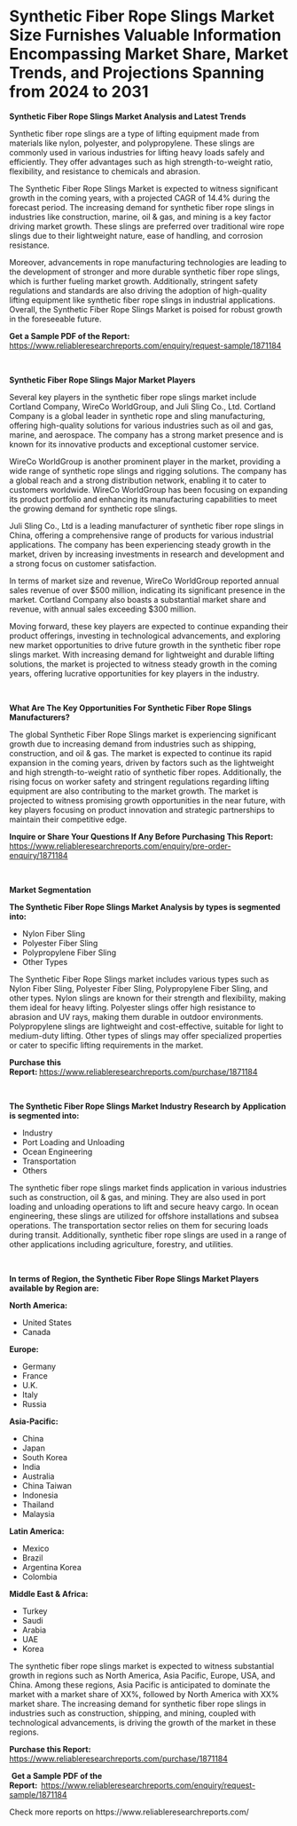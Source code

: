 <p><h1>Synthetic Fiber Rope Slings Market Size Furnishes Valuable Information Encompassing Market Share, Market Trends, and Projections Spanning from 2024 to 2031</h1></p><p><strong>Synthetic Fiber Rope Slings Market Analysis and Latest Trends</strong></p>
<p><p>Synthetic fiber rope slings are a type of lifting equipment made from materials like nylon, polyester, and polypropylene. These slings are commonly used in various industries for lifting heavy loads safely and efficiently. They offer advantages such as high strength-to-weight ratio, flexibility, and resistance to chemicals and abrasion.</p><p>The Synthetic Fiber Rope Slings Market is expected to witness significant growth in the coming years, with a projected CAGR of 14.4% during the forecast period. The increasing demand for synthetic fiber rope slings in industries like construction, marine, oil & gas, and mining is a key factor driving market growth. These slings are preferred over traditional wire rope slings due to their lightweight nature, ease of handling, and corrosion resistance.</p><p>Moreover, advancements in rope manufacturing technologies are leading to the development of stronger and more durable synthetic fiber rope slings, which is further fueling market growth. Additionally, stringent safety regulations and standards are also driving the adoption of high-quality lifting equipment like synthetic fiber rope slings in industrial applications. Overall, the Synthetic Fiber Rope Slings Market is poised for robust growth in the foreseeable future.</p></p>
<p><strong>Get a Sample PDF of the Report:&nbsp;</strong> <a href="https://www.reliableresearchreports.com/enquiry/request-sample/1871184">https://www.reliableresearchreports.com/enquiry/request-sample/1871184</a></p>
<p>&nbsp;</p>
<p><strong>Synthetic Fiber Rope Slings Major Market Players</strong></p>
<p><p>Several key players in the synthetic fiber rope slings market include Cortland Company, WireCo WorldGroup, and Juli Sling Co., Ltd. Cortland Company is a global leader in synthetic rope and sling manufacturing, offering high-quality solutions for various industries such as oil and gas, marine, and aerospace. The company has a strong market presence and is known for its innovative products and exceptional customer service. </p><p>WireCo WorldGroup is another prominent player in the market, providing a wide range of synthetic rope slings and rigging solutions. The company has a global reach and a strong distribution network, enabling it to cater to customers worldwide. WireCo WorldGroup has been focusing on expanding its product portfolio and enhancing its manufacturing capabilities to meet the growing demand for synthetic rope slings.</p><p>Juli Sling Co., Ltd is a leading manufacturer of synthetic fiber rope slings in China, offering a comprehensive range of products for various industrial applications. The company has been experiencing steady growth in the market, driven by increasing investments in research and development and a strong focus on customer satisfaction.</p><p>In terms of market size and revenue, WireCo WorldGroup reported annual sales revenue of over $500 million, indicating its significant presence in the market. Cortland Company also boasts a substantial market share and revenue, with annual sales exceeding $300 million. </p><p>Moving forward, these key players are expected to continue expanding their product offerings, investing in technological advancements, and exploring new market opportunities to drive future growth in the synthetic fiber rope slings market. With increasing demand for lightweight and durable lifting solutions, the market is projected to witness steady growth in the coming years, offering lucrative opportunities for key players in the industry.</p></p>
<p>&nbsp;</p>
<p><strong>What Are The Key Opportunities For Synthetic Fiber Rope Slings Manufacturers?</strong></p>
<p><p>The global Synthetic Fiber Rope Slings market is experiencing significant growth due to increasing demand from industries such as shipping, construction, and oil & gas. The market is expected to continue its rapid expansion in the coming years, driven by factors such as the lightweight and high strength-to-weight ratio of synthetic fiber ropes. Additionally, the rising focus on worker safety and stringent regulations regarding lifting equipment are also contributing to the market growth. The market is projected to witness promising growth opportunities in the near future, with key players focusing on product innovation and strategic partnerships to maintain their competitive edge.</p></p>
<p><strong>Inquire or Share Your Questions If Any Before Purchasing This Report:</strong> <a href="https://www.reliableresearchreports.com/enquiry/pre-order-enquiry/1871184">https://www.reliableresearchreports.com/enquiry/pre-order-enquiry/1871184</a></p>
<p>&nbsp;</p>
<p><strong>Market Segmentation</strong></p>
<p><strong>The Synthetic Fiber Rope Slings Market Analysis by types is segmented into:</strong></p>
<p><ul><li>Nylon Fiber Sling</li><li>Polyester Fiber Sling</li><li>Polypropylene Fiber Sling</li><li>Other Types</li></ul></p>
<p><p>The Synthetic Fiber Rope Slings market includes various types such as Nylon Fiber Sling, Polyester Fiber Sling, Polypropylene Fiber Sling, and other types. Nylon slings are known for their strength and flexibility, making them ideal for heavy lifting. Polyester slings offer high resistance to abrasion and UV rays, making them durable in outdoor environments. Polypropylene slings are lightweight and cost-effective, suitable for light to medium-duty lifting. Other types of slings may offer specialized properties or cater to specific lifting requirements in the market.</p></p>
<p><strong>Purchase this Report:&nbsp;</strong><a href="https://www.reliableresearchreports.com/purchase/1871184">https://www.reliableresearchreports.com/purchase/1871184</a></p>
<p>&nbsp;</p>
<p><strong>The Synthetic Fiber Rope Slings Market Industry Research by Application is segmented into:</strong></p>
<p><ul><li>Industry</li><li>Port Loading and Unloading</li><li>Ocean Engineering</li><li>Transportation</li><li>Others</li></ul></p>
<p><p>The synthetic fiber rope slings market finds application in various industries such as construction, oil & gas, and mining. They are also used in port loading and unloading operations to lift and secure heavy cargo. In ocean engineering, these slings are utilized for offshore installations and subsea operations. The transportation sector relies on them for securing loads during transit. Additionally, synthetic fiber rope slings are used in a range of other applications including agriculture, forestry, and utilities.</p></p>
<p>&nbsp;</p>
<p><strong>In terms of Region, the Synthetic Fiber Rope Slings Market Players available by Region are:</strong></p>
<p>
    <p> <strong> North America: </strong>
        <ul>
            <li>United States</li>
            <li>Canada</li>
        </ul>
        </p> 
    <p> <strong> Europe: </strong>
        <ul>
            <li>Germany</li>
            <li>France</li>
            <li>U.K.</li>
            <li>Italy</li>
            <li>Russia</li>
        </ul>
        </p> 
    <p> <strong> Asia-Pacific: </strong>
        <ul>
            <li>China</li>
            <li>Japan</li>
            <li>South Korea</li>
            <li>India</li>
            <li>Australia</li>
            <li>China Taiwan</li>
            <li>Indonesia</li>
            <li>Thailand</li>
            <li>Malaysia</li>
        </ul>
        </p> 
    <p> <strong> Latin America: </strong>
        <ul>
            <li>Mexico</li>
            <li>Brazil</li>
            <li>Argentina Korea</li>
            <li>Colombia</li>
        </ul>
        </p> 
    <p> <strong> Middle East & Africa: </strong>
        <ul>
            <li>Turkey</li>
            <li>Saudi</li>
            <li>Arabia</li>
            <li>UAE</li>
            <li>Korea</li>
        </ul>
    </p>
    </p>
<p><p>The synthetic fiber rope slings market is expected to witness substantial growth in regions such as North America, Asia Pacific, Europe, USA, and China. Among these regions, Asia Pacific is anticipated to dominate the market with a market share of XX%, followed by North America with XX% market share. The increasing demand for synthetic fiber rope slings in industries such as construction, shipping, and mining, coupled with technological advancements, is driving the growth of the market in these regions.</p></p>
<p><strong>Purchase this Report: </strong><a href="https://www.reliableresearchreports.com/purchase/1871184">https://www.reliableresearchreports.com/purchase/1871184</a></p>
<p>&nbsp;<strong>Get a Sample PDF of the Report:&nbsp;&nbsp;</strong><a href="https://www.reliableresearchreports.com/enquiry/request-sample/1871184">https://www.reliableresearchreports.com/enquiry/request-sample/1871184</a></p>
<p><strong></strong></p>
<p>Check more reports on https://www.reliableresearchreports.com/</p>